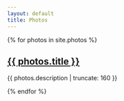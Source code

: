 ```yaml
---
layout: default
title: Photos
---
```


{% for photos in site.photos %}


<a href="{{ photos.url | prepend: site.baseurl }}">
        <h2>{{ photos.title }}</h2>
</a>

<p class="post-excerpt">{{ photos.description | truncate: 160 }}</p>

{% endfor %}      
